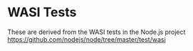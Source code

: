 # WASI Tests

These are derived from the WASI tests in the Node.js project
https://github.com/nodejs/node/tree/master/test/wasi
